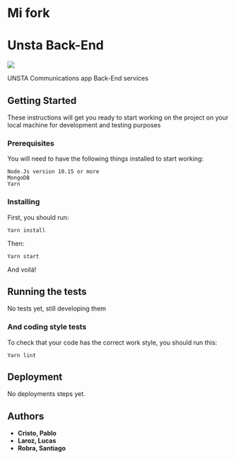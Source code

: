 # Mi fork

# Unsta Back-End

![](https://github.com/LucasL94/unsta-backend/workflows/Node%20CI/badge.svg)



UNSTA Communications app Back-End services

## Getting Started

These instructions will get you ready to start working on the project on your local machine for development and testing purposes

### Prerequisites

You will need to have the following things installed to start working:

```
Node.Js version 10.15 or more
MongoDB
Yarn
```

### Installing

First, you should run:

```
Yarn install
```

Then:

```
Yarn start
```

And voilá!

## Running the tests

No tests yet, still developing them

### And coding style tests

To check that your code has the correct work style, you should run this:

```
Yarn lint
```

## Deployment

No deployments steps yet.

## Authors

* **Cristo, Pablo**
* **Laroz, Lucas**
* **Robra, Santiago**
